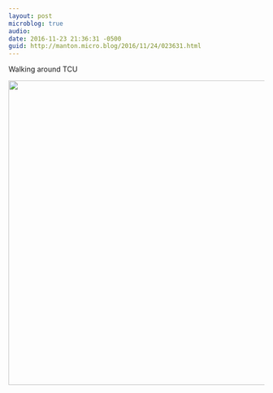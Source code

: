 ```yaml
---
layout: post
microblog: true
audio: 
date: 2016-11-23 21:36:31 -0500
guid: http://manton.micro.blog/2016/11/24/023631.html
---
```

Walking around TCU

<img src="http://manton.micro.blog/uploads/2018/9dbd40c3a4.jpg" width="600" height="600" />
